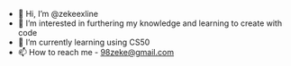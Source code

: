 - 👋 Hi, I’m @zekeexline
- 👀 I’m interested in furthering my knowledge and learning to create with code
- 🌱 I’m currently learning using CS50
- 📫 How to reach me - 98zeke@gmail.com

<!---
zekeexline/zekeexline is a ✨ special ✨ repository because its `README.md` (this file) appears on your GitHub profile.
You can click the Preview link to take a look at your changes.
--->
